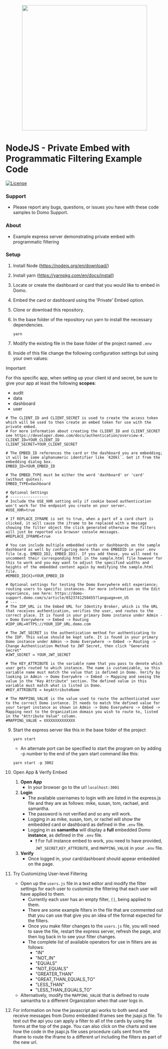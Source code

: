 <div align="center">
  <img src="https://github.com/domoinc/domo-node-sdk/blob/master/domo.png?raw=true" width="400" height="400"/>
</div>

# NodeJS - Private Embed with Programmatic Filtering Example Code
[![License](https://img.shields.io/badge/license-MIT-blue.svg?style=flat)](http://www.opensource.org/licenses/MIT)


### Support

* Please report any bugs, questions, or issues you have with these code samples to Domo Support.

### About

* Example express server demonstrating private embed with programmatic filtering

### Setup

1. Install Node (https://nodejs.org/en/download/)

2. Install yarn (https://yarnpkg.com/en/docs/install)

3. Locate or create the dashboard or card that you would like to embed in Domo.

4. Embed the card or dashboard using the 'Private' Embed option.

5. Clone or download this repository.

6. In the base folder of the repository run yarn to install the necessary dependencies.
   ```
   yarn
   ```

7. Modify the existing file in the base folder of the project named `.env`

8. Inside of this file change the following configuration settings but using your own values:
  > [!IMPORTANT]  
  > For this specific app, when setting up your client id and secret, be sure to give your app at least the following **scopes**:
  >   - audit
  >   - data
  >   - dashboard
  >   - user

  ```properties
  # The CLIENT_ID and CLIENT_SECRET is used to create the access token which will be used to then create an embed token for use with the private embed.
  # For more information about creating the CLIENT_ID and CLIENT_SECRET see https://developer.domo.com/docs/authentication/overview-4.  
  CLIENT_ID=YOUR_CLIENT_ID
  CLIENT_SECRET=YOUR_CLIENT_SECRET
  
  # The EMBED_ID references the card or the dashboard you are embedding; it will be some alphanumeric identifier like `K2Okl`. Get it from the embedding dialog box.
  EMBED_ID=YOUR_EMBED_ID
  
  # The EMBED_TYPE must be either the word 'dashboard' or 'card' (without quotes).  
  EMBED_TYPE=dashboard
  
  # Optional Settings
  # -----------------
  # Include the USE_XHR setting only if cookie based authentication won't work for the endpoint you create on your server.
  #USE_XHR=true
  
  # If REPLACE_IFRAME is set to true, when a part of a card chart is clicked, it will cause the iframe to be replaced with a message showing the filter object the click generated otherwise the filters will just be reported via browser console messages.
  #REPLACE_IFRAME=true
  
  # You can include multiple embedded cards or dashboards on the sample dashboard as well by configuring more than one EMBEDID in your .env file (e.g. EMBED_ID2, EMBED_ID3). If you add these, you will need to uncomment their corresponding html in the sample.html file however for this to work and you may want to adjust the specified widths and heights of the embedded content again by modifying the sample.html file.
  #EMBED_ID{X}=YOUR_EMBED_ID
  
  # Optional settings for testing the Domo Everywhere edit experience; routing users to specific instances. For more information on the Edit experience, see here: https://domo-support.domo.com/s/article/6523741250455?language=en_US
  # ---
  # The IDP_URL is the Embed URL for Identity Broker, which is the URL that receives authentication, verifies the user, and routes to the correct place. It is found in your primary Domo instance under Admin -> Domo Everywhere -> Embed -> Routing
  #IDP_URL=HTTPS://YOUR_IDP_URL.domo.com
  
  # The JWT_SECRET is the authentication method for authenticating to the IDP. This value should be kept safe. It is found in your primary Domo instance under Admin -> Domo Everywhere -> Embed -> Routing -> Change Authentication Method to JWT Secret, then click "Generate Secret"
  #JWT_SECRET = YOUR_JWT_SECRET
  
  # The KEY_ATTRIBUTE is the variable name that you pass to denote which user gets routed to which instance. The name is customizable, so this variable name must match the value that is defined in Domo. Verify by looking in Admin -> Domo Everywhre -> Embed -> Mapping and seeing the value in the "Key Attribute" section. The defined value in this variable must match what is listed in Domo.
  #KEY_ATTRIBUTE = keyAttributeName
  
  # The MAPPING_VALUE is the value used to route the authenticated user to the correct Domo isntance. It needs to match the defined value for your target instance as shown in Admin -> Domo Everywhere -> Embed -> Mapping next to the Organization domain you wish to route to, listed in the "Attribute Value" column. 
  #MAPPING_VALUE = XXXXXXXXXXXXXX
  ```
9. Start the express server like this in the base folder of the project
   ```
   yarn start
   ```

    - An alternate port can be specified to start the program on by adding -p number to the end of the yarn start command like this:
      
    ```
    yarn start -p 3002
    ```

10. Open App & Verify Embed
    1. **Open App**
        - In your browser go to the url `localhost:3001`
    1. **Login**
        - The available usernames to login with are listed in the express.js file and they are as follows: mike, susan, tom, rachael, and samantha.
        - The password is not verified and so any will work.
        - Logging in as mike, susan, tom, or rachel will show the embedded card or dashboard as defined in the `.env` file.
        - Logging in as **samantha** will display a **full** embedded Domo **instance**, as defined in the `.env` file.
            - :exclamation: For full instance embed to work, you need to have provided, `JWT_SECRET`,`KEY_ATTRIBUTE`, and `MAPPING_VALUE` in your `.env` file.
    1. **Verify**
        -  Once logged in, your card/dashboard should appear embedded on the page.


11. Try Customizing User-level Filtering
    - Open up the `users.js` file in a text editor and modify the filter settings for each user to customize the filtering that each user will have applied to them.
        - Currently each user has an empty filter, `[]`, being applied to them.
        - There are some example filters in the file that are commented out that you can use that give you an idea of the format expected for the filters.
        - Once you make filter changes to the `users.js` file, you will need to save the file, restart the express server, refresh the page, and then log back in to see your filter changes.
        - The complete list of available operators for use in filters are as follows:
            - "IN"
            - "NOT_IN"
            - "EQUALS"
            - "NOT_EQUALS"
            - "GREATER_THAN"
            - "GREAT_THAN_EQUALS_TO"
            - "LESS_THAN"
            - "LESS_THAN_EQUALS_TO"
    - Alternatively, modify the `MAPPING_VALUE` that is defined to route samantha to a different Organization when that user logs in. 

13. For information on how the javascript api works to both send and receive messages from Domo embedded iframes see the jsapi.js file. To test out the api you can apply a filter to all of the cards by using the forms at the top of the page. You can also click on the charts and see how the code in the jsapi.js file uses procedure calls sent from the iframe to route the iframe to a different url including the filters as part of the new url. 
